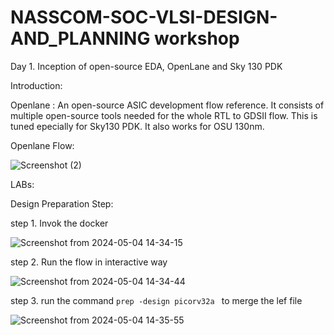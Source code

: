 # NASSCOM-SOC-VLSI-DESIGN-AND_PLANNING workshop

Day 1. Inception of open-source EDA, OpenLane and Sky 130 PDK

Introduction:

Openlane :
 An open-source ASIC development flow reference. It consists of multiple open-source tools needed for the whole RTL to GDSII flow. 
 This is tuned epecially for Sky130 PDK. It also works for OSU 130nm.

 Openlane Flow:

 ![Screenshot (2)](https://github.com/Birendar-kumar-singh/NASSCOM-SOC-VLSI-DESIGN-AND_FLOW/assets/134377293/a3ab464a-ceca-4ff6-8960-ca0015585b0d)

 LABs:

 Design Preparation Step:

 step 1. Invok the docker 
 
 ![Screenshot from 2024-05-04 14-34-15](https://github.com/Birendar-kumar-singh/NASSCOM-SOC-VLSI-DESIGN-AND_FLOW/assets/134377293/e52c5d40-7f31-487a-a291-5e8d0e56b780)

step 2. Run the flow in interactive way

![Screenshot from 2024-05-04 14-34-44](https://github.com/Birendar-kumar-singh/NASSCOM-SOC-VLSI-DESIGN-AND_FLOW/assets/134377293/45a67588-6555-4d62-a786-0e9ad64ea882)


step 3. run the command ```prep -design picorv32a ``` to merge the lef file

![Screenshot from 2024-05-04 14-35-55](https://github.com/Birendar-kumar-singh/NASSCOM-SOC-VLSI-DESIGN-AND_FLOW/assets/134377293/bf7eede9-fb1c-43ea-8a0c-b9362f96f4bb)










 

 





